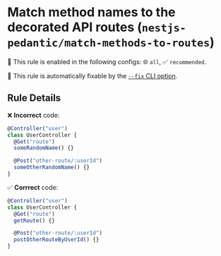 # Match method names to the decorated API routes (`nestjs-pedantic/match-methods-to-routes`)

💼 This rule is enabled in the following configs: 🌐 `all`, ✅ `recommended`.

🔧 This rule is automatically fixable by the [`--fix` CLI option](https://eslint.org/docs/latest/user-guide/command-line-interface#--fix).

<!-- end auto-generated rule header -->

## Rule Details

❌ **Incorrect** code:

```ts
@Controller("user")
class UserController {
  @Get("route")
  someRandomName() {}

  @Post("other-route/:userId")
  someOtherRandomName() {}
}
```

✅ **Corrrect** code:

```ts
@Controller("user")
class UserController {
  @Get("route")
  getRoute() {}

  @Post("other-route/:userId")
  postOtherRouteByUserId() {}
}
```
